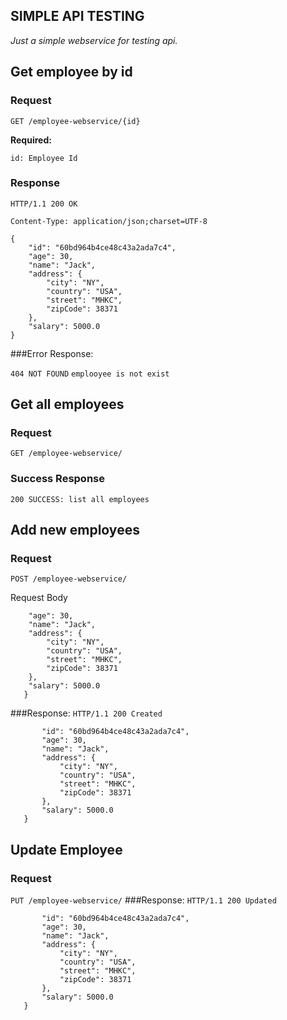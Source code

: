 SIMPLE API TESTING
----
  _Just a simple webservice for testing api._

## Get employee by id
### Request
 
`GET /employee-webservice/{id}` 
  
**Required:**
 
   `id: Employee Id`

### Response

	
`HTTP/1.1 200 OK`

`Content-Type: application/json;charset=UTF-8`
    
    {
        "id": "60bd964b4ce48c43a2ada7c4",
        "age": 30,
        "name": "Jack",
        "address": {
            "city": "NY",
            "country": "USA",
            "street": "MHKC",
            "zipCode": 38371
        },
        "salary": 5000.0
    }
 
###Error Response:

`404 NOT FOUND`
`emplooyee is not exist`
  
## Get all employees
### Request
`GET /employee-webservice/`
### Success Response
`200 SUCCESS: list all employees`

## Add new employees
### Request
`POST /employee-webservice/`

Request Body
```{
   	"age": 30,
   	"name": "Jack",
   	"address": {
   		"city": "NY",
   		"country": "USA",
   		"street": "MHKC",
   		"zipCode": 38371
   	},
   	"salary": 5000.0
   }
```

###Response: 
`HTTP/1.1 200 Created`

```{
       "id": "60bd964b4ce48c43a2ada7c4",
       "age": 30,
       "name": "Jack",
       "address": {
           "city": "NY",
           "country": "USA",
           "street": "MHKC",
           "zipCode": 38371
       },
       "salary": 5000.0
   }
```
## Update Employee
### Request
`PUT /employee-webservice/`
###Response: 
`HTTP/1.1 200 Updated`

```{
       "id": "60bd964b4ce48c43a2ada7c4",
       "age": 30,
       "name": "Jack",
       "address": {
           "city": "NY",
           "country": "USA",
           "street": "MHKC",
           "zipCode": 38371
       },
       "salary": 5000.0
   }
```
